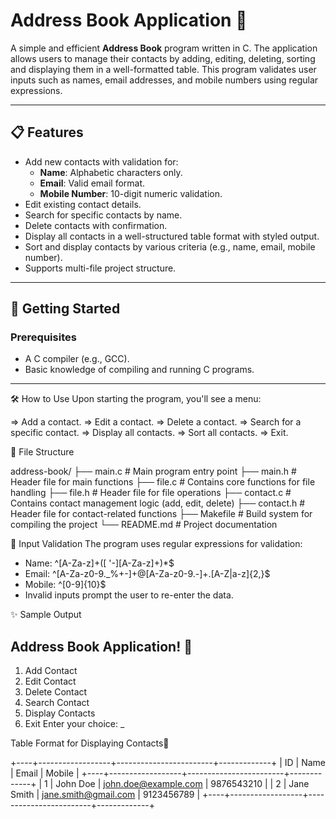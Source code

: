 # Address Book Application 📖

A simple and efficient **Address Book** program written in C. The application allows users to manage their contacts by adding, editing, deleting, sorting and displaying them in a well-formatted table.
This program validates user inputs such as names, email addresses, and mobile numbers using regular expressions.

---

## 📋 Features

- Add new contacts with validation for:
  - **Name**: Alphabetic characters only.
  - **Email**: Valid email format.
  - **Mobile Number**: 10-digit numeric validation.
- Edit existing contact details.
- Search for specific contacts by name.
- Delete contacts with confirmation.
- Display all contacts in a well-structured table format with styled output.
- Sort and display contacts by various criteria (e.g., name, email, mobile number).
- Supports multi-file project structure.

---

## 🚀 Getting Started

### Prerequisites
- A C compiler (e.g., GCC).
- Basic knowledge of compiling and running C programs.

---

🛠️ How to Use
Upon starting the program, you'll see a menu:

=> Add a contact.
=> Edit a contact.
=> Delete a contact.
=> Search for a specific contact.
=> Display all contacts.
=> Sort all contacts.
=> Exit.


📁 File Structure

address-book/
├── main.c          # Main program entry point
├── main.h          # Header file for main functions
├── file.c          # Contains core functions for file handling
├── file.h          # Header file for file operations
├── contact.c       # Contains contact management logic (add, edit, delete)
├── contact.h       # Header file for contact-related functions
├── Makefile        # Build system for compiling the project
└── README.md       # Project documentation


📜 Input Validation
The program uses regular expressions for validation:

- Name: ^[A-Za-z]+([ '-][A-Za-z]+)*$
- Email: ^[A-Za-z0-9._%+-]+@[A-Za-z0-9.-]+\.[A-Z|a-z]{2,}$
- Mobile: ^[0-9]{10}$
- Invalid inputs prompt the user to re-enter the data.



✨ Sample Output

 Address Book Application! 📖
-----------------------------------------
1. Add Contact
2. Edit Contact
3. Delete Contact
4. Search Contact
5. Display Contacts
6. Exit
Enter your choice: _

Table Format for Displaying Contacts📱

+----+------------------+------------------------+-------------+
| ID | Name             | Email                 | Mobile      |
+----+------------------+------------------------+-------------+
| 1  | John Doe         | john.doe@example.com  | 9876543210  |
| 2  | Jane Smith       | jane.smith@gmail.com  | 9123456789  |
+----+------------------+------------------------+-------------+
